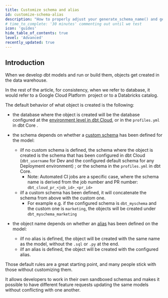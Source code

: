 ```yaml
---
title: Customize schema and alias
id: customize-schema-alias
description: "How to properly adjust your generate_schema_name() and generate_alias_name() macros.."
# time_to_complete: '30 minutes' commenting out until we test
icon: 'guides'
hide_table_of_contents: true
level: 'Advanced'
recently_updated: true
---
```


<div style={{maxWidth: '900px'}}>

## Introduction

When we develop dbt models and run or build them, objects get created in the data warehouse.

In the rest of the article, for consistency, when we refer to database, it would refer to a Google Cloud Platform  project or to a Databricks catalog.

The default behavior of what object is created is the following:

- the database where the object is created will be the database configured at the [environment level in dbt Cloud](docs/dbt-cloud-environments), or in the `profiles.yml` in dbt Core .

- the schema depends on whether a [custom schema](docs/build/custom-schemas) has been defined for the model:
    - iIf no custom schema is defined, the schema where the object is created is the schema that has been configured in dbt Cloud (`dbt_username` for Dev and the configured default schema for any Deployment environment) ; or the schema in the `profiles.yml` in dbt Core.
        - Note: Automated CI jobs are a specific case, where the schema name is derived from the job number and PR number: `dbt_cloud_pr_<job_id>_<pr_id>`
    - iIf a custom schema has been defined, it will concatenate the schema from above with the custom one.
        - For example e.g. if the configured schema is `dbt_myschema` and the custom one is `marketing`, the objects will be created under `dbt_myschema_marketing`
- the object name depends on whether an [alias](reference/resource-configs/alias) has been defined on the model:
    - iIf no alias is defined, the object will be created with the same name as the model, without the `.sql` or `.py` at the end.
    - iIf an alias is defined, the object will be created with the configured alias.

Those default rules are a great starting point, and many people stick with those without customizing them.

It allows developers to work in their own sandboxed schemas and makes it possible to have different feature requests updating the same models without conflicting with one another.

</div>